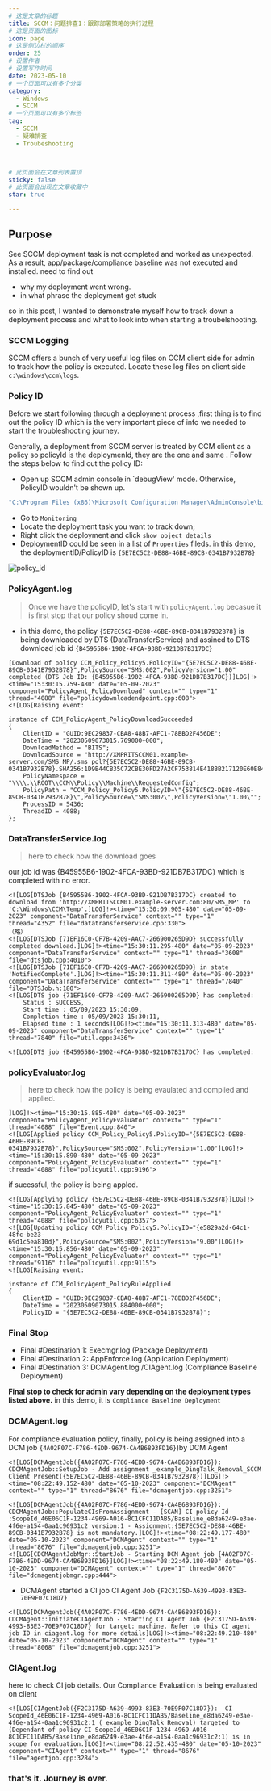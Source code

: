 ```yaml
---
# 这是文章的标题
title: SCCM：问题排查1：跟踪部署策略的执行过程
# 这是页面的图标
icon: page
# 这是侧边栏的顺序
order: 25
# 设置作者
# 设置写作时间
date: 2023-05-10
# 一个页面可以有多个分类
category:
  - Windows
  - SCCM
# 一个页面可以有多个标签
tag:
  - SCCM
  - 疑难排查
  - Troubeshooting



# 此页面会在文章列表置顶
sticky: false
# 此页面会出现在文章收藏中
star: true

---
```



## Purpose

See SCCM deployment task is not completed and worked as unexpected. As a result, app/package/compliance baseline was not executed and installed. need to find out 

- why my deployment went wrong.
- in what phrase the deployment get stuck

so in this post, I wanted to demonstrate myself how to track down a deployment process and what to look into when starting a troubelshooting.

### SCCM Logging

SCCM  offers a bunch of very useful log files on CCM client side for admin to track how the policy is executed. Locate these log files on client side 
`c:\windows\ccm\logs`. 

### Policy ID

Before we start following through a deployment process ,first thing is to find out the policy ID which is the very important piece of info we needed to start the troubleshooting journey.

Generally, a deployment from SCCM server is treated by CCM client as a policy so policyId is the deploymenId, they are the one and same . Follow the steps below to find out the policy ID:

- Open up SCCM admin console in `debugView' mode. Otherwise, PolicyID wouldn't be shown up.
```cmd
"C:\Program Files (x86)\Microsoft Configuration Manager\AdminConsole\bin\Microsoft.ConfigurationManagement.exe" sms:debugview
```
- Go to `Monitoring`
- Locate the deployment task you want to track down;
- Right click the deployment and click `show object details`
- DeploymentID could be seen in a list of `Properties` fileds.
in this demo, the deploymentID/PolicyID is `{5E7EC5C2-DE88-46BE-89CB-0341B7932B78}`

![policy_id](../../PostImages/post18.JPG)


### PolicyAgent.log

> Once we have the policyID, let's start with `policyAgent.log` becasue it is first stop that our policy shoud come in. 

- in this demo,  the policy `{5E7EC5C2-DE88-46BE-89CB-0341B7932B78}` is being downloaded by DTS (DataTransferService) and assined to DTS download job id `{B45955B6-1902-4FCA-93BD-921DB7B317DC}`

```
[Download of policy CCM_Policy_Policy5.PolicyID="{5E7EC5C2-DE88-46BE-89CB-0341B7932B78}",PolicySource="SMS:002",PolicyVersion="1.00" completed (DTS Job ID: {B45955B6-1902-4FCA-93BD-921DB7B317DC})]LOG]!><time="15:30:15.759-480" date="05-09-2023" component="PolicyAgent_PolicyDownload" context="" type="1" thread="4088" file="policydownloadendpoint.cpp:608">
<![LOG[Raising event:

instance of CCM_PolicyAgent_PolicyDownloadSucceeded
{
	ClientID = "GUID:9EC29837-CBA8-48B7-AFC1-78BBD2F456DE";
	DateTime = "20230509073015.769000+000";
	DownloadMethod = "BITS";
	DownloadSource = "http://XMPRITSCCM01.example-server.com/SMS_MP/.sms_pol?{5E7EC5C2-DE88-46BE-89CB-0341B7932B78}.SHA256:1D9B44CB35C72CBE30FD27A2CF753814E418BB217120E60E841904430090DF97";
	PolicyNamespace = "\\\\.\\ROOT\\CCM\\Policy\\Machine\\RequestedConfig";
	PolicyPath = "CCM_Policy_Policy5.PolicyID=\"{5E7EC5C2-DE88-46BE-89CB-0341B7932B78}\",PolicySource=\"SMS:002\",PolicyVersion=\"1.00\"";
	ProcessID = 5436;
	ThreadID = 4088;
};
```


### DataTransferService.log 

> here to check how the download goes

our job id was {B45955B6-1902-4FCA-93BD-921DB7B317DC} which is completed with no error.

```
<![LOG[DTSJob {B45955B6-1902-4FCA-93BD-921DB7B317DC} created to download from 'http://XMPRITSCCM01.example-server.com:80/SMS_MP' to 'C:\Windows\CCM\Temp'.]LOG]!><time="15:30:09.905-480" date="05-09-2023" component="DataTransferService" context="" type="1" thread="4352" file="datatransferservice.cpp:330">
（略）
<![LOG[DTSJob {71EF16C0-CF7B-4209-AAC7-266900265D9D} successfully completed download.]LOG]!><time="15:30:11.295-480" date="05-09-2023" component="DataTransferService" context="" type="1" thread="3608" file="dtsjob.cpp:4010">
<![LOG[DTSJob {71EF16C0-CF7B-4209-AAC7-266900265D9D} in state 'NotifiedComplete'.]LOG]!><time="15:30:11.311-480" date="05-09-2023" component="DataTransferService" context="" type="1" thread="7840" file="DTSJob.h:180">
<![LOG[DTS job {71EF16C0-CF7B-4209-AAC7-266900265D9D} has completed:
	Status : SUCCESS,
	Start time : 05/09/2023 15:30:09,
	Completion time : 05/09/2023 15:30:11,
	Elapsed time : 1 seconds]LOG]!><time="15:30:11.313-480" date="05-09-2023" component="DataTransferService" context="" type="1" thread="7840" file="util.cpp:3436">

<![LOG[DTS job {B45955B6-1902-4FCA-93BD-921DB7B317DC} has completed:

```


### policyEvaluator.log

> here to check how the policy is being evaulated and complied and applied.

```
]LOG]!><time="15:30:15.885-480" date="05-09-2023" component="PolicyAgent_PolicyEvaluator" context="" type="1" thread="4088" file="Event.cpp:840">
<![LOG[Applied policy CCM_Policy_Policy5.PolicyID="{5E7EC5C2-DE88-46BE-89CB-0341B7932B78}",PolicySource="SMS:002",PolicyVersion="1.00"]LOG]!><time="15:30:15.890-480" date="05-09-2023" component="PolicyAgent_PolicyEvaluator" context="" type="1" thread="4088" file="policyutil.cpp:9196">

```
if sucessful, the policy is being appled.

```
<![LOG[Applying policy {5E7EC5C2-DE88-46BE-89CB-0341B7932B78}]LOG]!><time="15:30:15.845-480" date="05-09-2023" component="PolicyAgent_PolicyEvaluator" context="" type="1" thread="4088" file="policyutil.cpp:6357">
<![LOG[Updating policy CCM_Policy_Policy5.PolicyID="{e5829a2d-64c1-48fc-be23-69d1c5ea810d}",PolicySource="SMS:002",PolicyVersion="9.00"]LOG]!><time="15:30:15.856-480" date="05-09-2023" component="PolicyAgent_PolicyEvaluator" context="" type="1" thread="9116" file="policyutil.cpp:9115">
<![LOG[Raising event:

instance of CCM_PolicyAgent_PolicyRuleApplied
{
	ClientID = "GUID:9EC29837-CBA8-48B7-AFC1-78BBD2F456DE";
	DateTime = "20230509073015.884000+000";
	PolicyID = "{5E7EC5C2-DE88-46BE-89CB-0341B7932B78}";
```

### Final Stop

- Final #Destination 1: Execmgr.log (Package Deployment)
- Final #Destination 2: AppEnforce.log (Application Deployment)
- Final #Destination 3: DCMAgent.log /CIAgent.log  (Compliance Baseline Deployment)

**Final stop to check for admin vary depending on the deployment types listed above.**  in this demo, it is `Compliance Baseline Deployment`

### DCMAgent.log

For compliance evaluation policy,
 finally, policy is being assigned into a DCM job `{4A02F07C-F786-4EDD-9674-CA4B6893FD16}`)by DCM Agent


```
<![LOG[DCMAgentJob({4A02F07C-F786-4EDD-9674-CA4B6893FD16}): CDCMAgentJob::SetupJob - Add assignment _example_DingTalk_Removal_SCCM Client Present({5E7EC5C2-DE88-46BE-89CB-0341B7932B78})]LOG]!><time="08:22:49.152-480" date="05-10-2023" component="DCMAgent" context="" type="1" thread="8676" file="dcmagentjob.cpp:3251">

<![LOG[DCMAgentJob({4A02F07C-F786-4EDD-9674-CA4B6893FD16}): CDCMAgentJob::PopulateCIsFromAssignment - [SCAN] CI policy Id :ScopeId_46E06C1F-1234-4969-A016-8C1CFC11DAB5/Baseline_e8da6249-e3ae-4f6e-a154-0aa1c96931c2 version:1 - Assignment:{5E7EC5C2-DE88-46BE-89CB-0341B7932B78} is not mandatory.]LOG]!><time="08:22:49.177-480" date="05-10-2023" component="DCMAgent" context="" type="1" thread="8676" file="dcmagentjob.cpp:3251">
<![LOG[CDCMAgentJobMgr::StartJob - Starting DCM Agent job {4A02F07C-F786-4EDD-9674-CA4B6893FD16}]LOG]!><time="08:22:49.180-480" date="05-10-2023" component="DCMAgent" context="" type="1" thread="8676" file="dcmagentjobmgr.cpp:444">
```
- DCMAgent started a CI job CI Agent Job `{F2C3175D-A639-4993-83E3-70E9F07C18D7}`

```
<![LOG[DCMAgentJob({4A02F07C-F786-4EDD-9674-CA4B6893FD16}): CDCMAgent::InitiateCIAgentJob - Starting CI Agent Job {F2C3175D-A639-4993-83E3-70E9F07C18D7} for target: machine. Refer to this CI agent job ID in ciagent.log for more details]LOG]!><time="08:22:49.210-480" date="05-10-2023" component="DCMAgent" context="" type="1" thread="8068" file="dcmagentjob.cpp:3251">
```


###  CIAgent.log

here to  check CI job details. Our Compliance Evaluatiion is being evaluated on client

```
<![LOG[CIAgentJob({F2C3175D-A639-4993-83E3-70E9F07C18D7}):  CI ScopeId_46E06C1F-1234-4969-A016-8C1CFC11DAB5/Baseline_e8da6249-e3ae-4f6e-a154-0aa1c96931c2:1 (_example_DingTalk_Removal) targeted to  (Dependant of policy CI ScopeId_46E06C1F-1234-4969-A016-8C1CFC11DAB5/Baseline_e8da6249-e3ae-4f6e-a154-0aa1c96931c2:1) is in scope for evaluation.]LOG]!><time="08:22:52.435-480" date="05-10-2023" component="CIAgent" context="" type="1" thread="8676" file="agentjob.cpp:3284">
```

### that's it. Journey is over.

